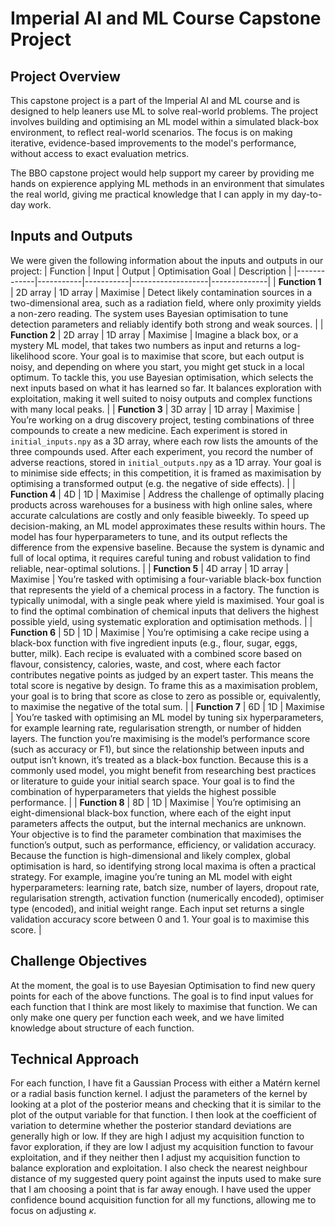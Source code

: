 # Imperial AI and ML Course Capstone Project

## Project Overview
This capstone project is a part of the Imperial AI and ML course and is designed to help leaners use ML to solve real-world problems. The project involves building and optimising an ML model within a simulated black-box environment, to reflect real-world scenarios. The focus is on making iterative, evidence-based improvements to the model's performance, without access to exact evaluation metrics. 

The BBO capstone project would help support my career by providing me hands on expierence applying ML methods in an environment that simulates the real world, giving me practical knowledge that I can apply in my day-to-day work.

## Inputs and Outputs
We were given the following information about the inputs and outputs in our project:
| Function   | Input     | Output    | Optimisation Goal | Description |
|-------------|-----------|-----------|-------------------|--------------|
| **Function 1** | 2D array | 1D array | Maximise | Detect likely contamination sources in a two-dimensional area, such as a radiation field, where only proximity yields a non-zero reading. The system uses Bayesian optimisation to tune detection parameters and reliably identify both strong and weak sources. |
| **Function 2** | 2D array | 1D array | Maximise | Imagine a black box, or a mystery ML model, that takes two numbers as input and returns a log-likelihood score. Your goal is to maximise that score, but each output is noisy, and depending on where you start, you might get stuck in a local optimum. To tackle this, you use Bayesian optimisation, which selects the next inputs based on what it has learned so far. It balances exploration with exploitation, making it well suited to noisy outputs and complex functions with many local peaks. |
| **Function 3** | 3D array | 1D array | Maximise | You’re working on a drug discovery project, testing combinations of three compounds to create a new medicine. Each experiment is stored in `initial_inputs.npy` as a 3D array, where each row lists the amounts of the three compounds used. After each experiment, you record the number of adverse reactions, stored in `initial_outputs.npy` as a 1D array. Your goal is to minimise side effects; in this competition, it is framed as maximisation by optimising a transformed output (e.g. the negative of side effects). |
| **Function 4** | 4D | 1D | Maximise | Address the challenge of optimally placing products across warehouses for a business with high online sales, where accurate calculations are costly and only feasible biweekly. To speed up decision-making, an ML model approximates these results within hours. The model has four hyperparameters to tune, and its output reflects the difference from the expensive baseline. Because the system is dynamic and full of local optima, it requires careful tuning and robust validation to find reliable, near-optimal solutions. |
| **Function 5** | 4D array | 1D array | Maximise | You’re tasked with optimising a four-variable black-box function that represents the yield of a chemical process in a factory. The function is typically unimodal, with a single peak where yield is maximised. Your goal is to find the optimal combination of chemical inputs that delivers the highest possible yield, using systematic exploration and optimisation methods. |
| **Function 6** | 5D | 1D | Maximise | You’re optimising a cake recipe using a black-box function with five ingredient inputs (e.g., flour, sugar, eggs, butter, milk). Each recipe is evaluated with a combined score based on flavour, consistency, calories, waste, and cost, where each factor contributes negative points as judged by an expert taster. This means the total score is negative by design. To frame this as a maximisation problem, your goal is to bring that score as close to zero as possible or, equivalently, to maximise the negative of the total sum. |
| **Function 7** | 6D | 1D | Maximise | You’re tasked with optimising an ML model by tuning six hyperparameters, for example learning rate, regularisation strength, or number of hidden layers. The function you’re maximising is the model’s performance score (such as accuracy or F1), but since the relationship between inputs and output isn’t known, it’s treated as a black-box function. Because this is a commonly used model, you might benefit from researching best practices or literature to guide your initial search space. Your goal is to find the combination of hyperparameters that yields the highest possible performance. |
| **Function 8** | 8D | 1D | Maximise | You’re optimising an eight-dimensional black-box function, where each of the eight input parameters affects the output, but the internal mechanics are unknown. Your objective is to find the parameter combination that maximises the function’s output, such as performance, efficiency, or validation accuracy. Because the function is high-dimensional and likely complex, global optimisation is hard, so identifying strong local maxima is often a practical strategy. For example, imagine you’re tuning an ML model with eight hyperparameters: learning rate, batch size, number of layers, dropout rate, regularisation strength, activation function (numerically encoded), optimiser type (encoded), and initial weight range. Each input set returns a single validation accuracy score between 0 and 1. Your goal is to maximise this score. |


## Challenge Objectives
At the moment, the goal is to use Bayesian Optimisation to find new query points for each of the above functions. The goal is to find input values for each function that I think are most likely to maximise that function. We can only make one query per function each week, and we have limited knowledge about structure of each function.

## Technical Approach
For each function, I have fit a Gaussian Process with either a Matérn kernel or a radial basis function kernel. I adjust the parameters of the kernel by looking at a plot of the posterior means and checking that it is similar to the plot of the output variable for that function. I then look at the coefficient of variation to determine whether the posterior standard deviations are generally high or low. If they are high I adjust my acquisition function to favor exploration, if they are low I adjust my acquisition function to favour exploitation, and if they neither then I adjust my acquisition function to balance exploration and exploitation. I also check the nearest neighbour distance of my suggested query point against the inputs used to make sure that I am choosing a point that is far away enough. I have used the upper confidence bound acquisition function for all my functions, allowing me to focus on adjusting $\kappa$. 
